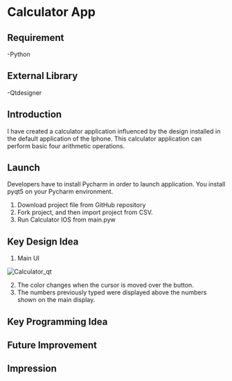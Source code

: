# Calculator App

## Requirement
-Python
## External Library
-Qtdesigner
## Introduction
  I have created a calculator application influenced by the design installed in the default application of the Iphone. This calculator application can perform basic four arithmetic operations.
## Launch
Developers have to install Pycharm in order to launch application. You install pyqt5 on your Pycharm environment. 
1. Download project file from GitHub repository
2. Fork project, and then import project from CSV.
3. Run Calculator IOS from main.pyw
## Key Design Idea
1. Main UI

![Calculator_qt](https://user-images.githubusercontent.com/71058334/127102818-616208d1-954f-4d62-9933-0f49dfa69d81.PNG)

2. The color changes when the cursor is moved over the button.
3. The numbers previously typed were displayed above the numbers shown on the main display.

## Key Programming Idea
  
## Future Improvement

## Impression




